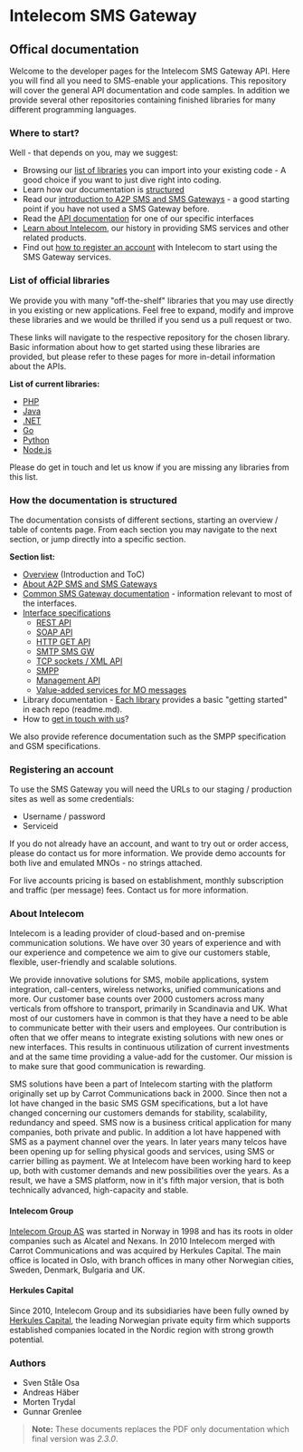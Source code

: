 # Intelecom SMS Gateway
## Offical documentation

Welcome to the developer pages for the Intelecom SMS Gateway API. Here you will find all you need to SMS-enable your applications. This repository will cover the general API documentation and code samples. In addition we provide several other repositories containing finished libraries for many different programming languages.

### Where to start?

Well - that depends on you, may we suggest:

- Browsing our [list of libraries](#list-of-official-libraries) you can import into your existing code - A good choice if you want to just dive right into coding.
- Learn how our documentation is [structured](#how-the-documentation-is-structured)
- Read our [introduction to A2P SMS and SMS Gateways](/sections/About.md) - a good starting point if you have not used a SMS Gateway before.
- Read the [API documentation](/sections/Interfaces-general.md) for one of our specific interfaces
- [Learn about Intelecom](#about-intelecom), our history in providing SMS services and other related products.
- Find out [how to register an account](#registering-an-account) with Intelecom to start using the SMS Gateway services.

### List of official libraries

We provide you with many "off-the-shelf" libraries that you may use directly in you existing or new applications. Feel free to expand, modify and improve these libraries and we would be thrilled if you send us a pull request or two.

These links will navigate to the respective repository for the chosen library. Basic information about how to get started using these libraries are provided, but please refer to these pages for more in-detail information about the APIs.

**List of current libraries:**

- [PHP](https://github.com/Intelecom/smsgw-client-php)  
- [Java](https://github.com/Intelecom/smsgw-client-java) 
- [.NET](https://github.com/Intelecom/smsgw-client-dotnet)  
- [Go](https://github.com/Intelecom/smsgw-client-go)  
- [Python](https://github.com/Intelecom/smsgw-client-python)  
- [Node.js](https://github.com/Intelecom/smsgw-client-nodejs)   

Please do get in touch and let us know if you are missing any libraries from this list.

### How the documentation is structured

The documentation consists of different sections, starting an overview / table of contents page. From each section you may navigate to the next section, or jump directly into a specific section.

**Section list:**

- [Overview](/sections/Overview.md) (Introduction and ToC)
- [About A2P SMS and SMS Gateways](/sections/About.md)
- [Common SMS Gateway documentation](/sections/Common.md) - information relevant to most of the interfaces.
- [Interface specifications](Interfaces-general.md)
	- [REST API](/sections/Interfaces/Rest.md)
	- [SOAP API](/sections/Interfaces/Soap.md)
	- [HTTP GET API](/sections/Interfaces/HTTP_Get.md)
	- [SMTP SMS GW](/sections/Interfaces/SMTP.md)
	- [TCP sockets / XML API](sections/Interfaces/TCP_XML.md)
	- [SMPP](/sections/Interfaces/SMPP.md)
	- [Management API](/sections/Interfaces/Management-api.md)
	- [Value-added services for MO messages](/sections/Interfaces/VAS.md)
- Library documentation - [Each library](#list-of-official-libraries) provides a basic "getting started" in each repo (readme.md).
- How to [get in touch with us](/sections/Contact.md)?

We also provide reference documentation such as the SMPP specification and GSM specifications. 

### Registering an account

To use the SMS Gateway you will need the URLs to our staging / production sites as well as some credentials:
- Username / password
- Serviceid

If you do not already have an account, and want to try out or order access, please do contact us for more information. We provide demo accounts for both live and emulated MNOs - no strings attached. 

For live accounts pricing is based on establishment, monthly subscription and traffic (per message) fees. Contact us for more information.


### About Intelecom 

Intelecom is a leading provider of cloud-based and on-premise communication solutions. We have over 30 years of experience and with our experience and competence we aim to give our customers stable, flexible, user-friendly and scalable solutions. 

We provide innovative solutions for SMS, mobile applications, system integration, call-centers, wireless networks, unified communications and more. Our customer base counts over 2000 customers across many verticals from offshore to transport, primarily in Scandinavia and UK. What most of our customers have in common is that they have a need to be able to communicate better with their users and employees. Our contribution is often that we offer means to integrate existing solutions with new ones or new interfaces. This results in continuous utilization of current investments and at the same time providing a value-add for the customer. Our mission is to make sure that good communication is rewarding. 

SMS solutions have been a part of Intelecom starting with the platform originally set up by Carrot Communications  back in 2000. Since then not a lot have changed in the basic SMS GSM specifications, but a lot have changed concerning our customers demands for stability, scalability, redundancy and speed. SMS now is a business critical application for many companies, both private and public. In addition a lot have happened with SMS as a payment channel over the years. In later years many telcos have been opening up for selling physical goods and services, using SMS or carrier billing as payment. We at Intelecom have been working hard to keep up, both with customer demands and new possibilities over the years. As a result, we have a SMS platform, now in it's fifth major version, that is both technically advanced, high-capacity and stable. 

#### Intelecom Group
[Intelecom Group AS](http://www.intelecom.no) was started in Norway in 1998 and has its roots in older companies such as Alcatel and Nexans. In 2010 Intelecom merged with Carrot Communications and was acquired by Herkules Capital. The main office is located in Oslo, with branch offices in many other Norwegian cities, Sweden, Denmark, Bulgaria and UK. 

#### Herkules Capital
Since 2010, Intelecom Group and its subsidiaries have been fully owned by [Herkules Capital](http://www.herkulescapital.no/), the leading Norwegian private equity firm which supports established companies located in the Nordic region with strong growth potential.

### Authors
- Sven Ståle Osa
- Andreas Häber
- Morten Trydal
- Gunnar Grenlee

> **Note:** These documents replaces the PDF only documentation which final version was _2.3.0_.


